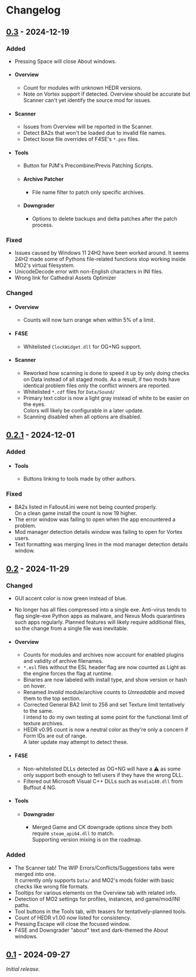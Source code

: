 # Changelog

## [0.3] - 2024-12-19

### Added

- Pressing Space will close About windows.

- #### Overview

  - Count for modules with unknown HEDR versions.
  - Note on Vortex support if detected. Overview should be accurate but Scanner can't yet identify the source mod for issues.

- #### Scanner

  - Issues from Overview will be reported in the Scanner.
  - Detect BA2s that won't be loaded due to invalid file names.
  - Detect loose file overrides of F4SE's `*.pex` files.

- #### Tools

  - Button for PJM's Precombine/Previs Patching Scripts.

  - #### Archive Patcher

    - File name filter to patch only specific archives.

  - #### Downgrader

    - Options to delete backups and delta patches after the patch process.

### Fixed

- Issues caused by Windows 11 24H2 have been worked around. It seems 24H2 made some of Pythons file-related functions stop working inside MO2's virtual filesystem.
- UnicodeDecode error with non-English characters in INI files.
- Wrong link for Cathedral Assets Optimizer

### Changed

- #### Overview

  - Counts will now turn orange when within 5% of a limit.

- #### F4SE

  - Whitelisted `ClockWidget.dll` for OG+NG support.

- #### Scanner

  - Reworked how scanning is done to speed it up by only doing checks on Data instead of all staged mods.
  As a result, if two mods have identical problem files only the conflict winners are reported.
  - Whitelisted `*.cdf` files for `Data/Sound/`
  - Primary text color is now a light gray instead of white to be easier on the eyes.  
  Colors will likely be configurable in a later update.
  - Scanning disabled when all options are disabled.

## [0.2.1] - 2024-12-01

### Added

- #### Tools

  - Buttons linking to tools made by other authors.

### Fixed

- BA2s listed in Fallout4.ini were not being counted properly.  
On a clean game install the count is now 19 higher.
- The error window was failing to open when the app encountered a problem.
- Mod manager detection details window was failing to open for Vortex users.
- Text formatting was merging lines in the mod manager detection details window.

## [0.2] - 2024-11-29

### Changed

- GUI accent color is now green instead of blue.
- No longer has all files compressed into a single exe. Anti-virus tends to flag single-exe Python apps as malware, and Nexus Mods quarantines such apps regularly. Planned features will likely require additional files, so the change from a single file was inevitable.

- #### Overview

  - Counts for modules and archives now account for enabled plugins and validity of archive filenames.
  - `*.esl` files without the ESL header flag are now counted as Light as the engine forces the flag at runtime.
  - Binaries are now labeled with install type, and show version or hash on hover.
  - Renamed *Invalid* module/archive counts to *Unreadable* and moved them to the top section.
  - Corrected General BA2 limit to 256 and set Texture limit tentatively to the same.  
  I intend to do my own testing at some point for the functional limit of texture archives.
  - HEDR v0.95 count is now a neutral color as they're only a concern if Form IDs are out of range.  
  A later update may attempt to detect these.

- #### F4SE

  - Non-whitelisted DLLs detected as OG+NG will have a ⚠️ as some only support both enough to tell users if they have the wrong DLL.
  - Filtered out Microsoft Visual C++ DLLs such as `msdia140.dll` from Buffout 4 NG.

- #### Tools

  - #### Downgrader

    - Merged Game and CK downgrade options since they both require `steam_api64.dll` to match.  
Supporting version mixing is on the roadmap.

### Added

- The Scanner tab! The WIP Errors/Conflicts/Suggestions tabs were merged into one.  
It currently only supports `Data/` and MO2's mods folder with basic checks like wrong file formats.
- Tooltips for various elements on the Overview tab with related info.
- Detection of MO2 settings for profiles, instances, and game/mod/INI paths.
- Tool buttons in the Tools tab, with teasers for tentatively-planned tools.
- Count of HEDR v1.00 now listed for consistency.
- Pressing Escape will close the focused window.
- F4SE and Downgrader "about" text and dark-themed the About windows.

## [0.1] - 2024-09-27

_Initial release._

[0.3]: https://github.com/wxMichael/Collective-Modding-Toolkit/releases/tag/0.3
[0.2.1]: https://github.com/wxMichael/Collective-Modding-Toolkit/releases/tag/0.2.1
[0.2]: https://github.com/wxMichael/Collective-Modding-Toolkit/releases/tag/0.2
[0.1]: https://github.com/wxMichael/Collective-Modding-Toolkit/releases/tag/0.1
